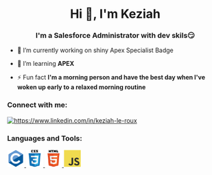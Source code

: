 <h1 align="center">Hi 👋, I'm Keziah</h1>
<h3 align="center">I'm a Salesforce Administrator with dev skils😏</h3>

- 🔭 I’m currently working on shiny Apex Specialist Badge
  
- 🌱 I’m learning **APEX**

- ⚡ Fun fact **I'm a morning person and have the best day when I've woken up early to a relaxed morning routine**

<h3 align="left">Connect with me:</h3>
<p align="left">
<a href="https://linkedin.com/in/https://www.linkedin.com/in/keziah-le-roux" target="blank"><img align="center" src="https://raw.githubusercontent.com/rahuldkjain/github-profile-readme-generator/master/src/images/icons/Social/linked-in-alt.svg" alt="https://www.linkedin.com/in/keziah-le-roux" height="30" width="40" /></a>
</p>

<h3 align="left">Languages and Tools:</h3>
<p align="left"> <a href="https://www.cprogramming.com/" target="_blank" rel="noreferrer"> <img src="https://raw.githubusercontent.com/devicons/devicon/master/icons/c/c-original.svg" alt="c" width="40" height="40"/> </a> <a href="https://www.w3schools.com/css/" target="_blank" rel="noreferrer"> <img src="https://raw.githubusercontent.com/devicons/devicon/master/icons/css3/css3-original-wordmark.svg" alt="css3" width="40" height="40"/> </a> <a href="https://www.w3.org/html/" target="_blank" rel="noreferrer"> <img src="https://raw.githubusercontent.com/devicons/devicon/master/icons/html5/html5-original-wordmark.svg" alt="html5" width="40" height="40"/> </a> <a href="https://developer.mozilla.org/en-US/docs/Web/JavaScript" target="_blank" rel="noreferrer"> <img src="https://raw.githubusercontent.com/devicons/devicon/master/icons/javascript/javascript-original.svg" alt="javascript" width="40" height="40"/> </a> </p>
